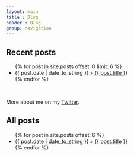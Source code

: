 ```yaml
---
layout: main
title : Blog
header : Blog
group: navigation
---
```



## Recent posts

<ul class="posts">
            {% for post in site.posts offset: 0 limit: 6 %}
            <li>
            <span>{{ post.date | date_to_string }}</span> &raquo; <a href="{{ base.url }}{{ post.url }}">{{ post.title }}</a><br/>
            <!-- {{ post.excerpt | strip_html | truncatewords:75 }} -->
            </li>
            {% endfor %}
        </ul>
        
 <br/>

More about me on my [Twitter](https://twitter.com/kieuleminh).

## All posts
        
<ul class="posts">
        {% for post in site.posts offset: 6 %}
            <li><span>{{ post.date | date_to_string }}</span> &raquo; <a href="{{ base.url }}{{ post.url }}">{{ post.title }}</a></li>
        {% endfor %}
</ul>